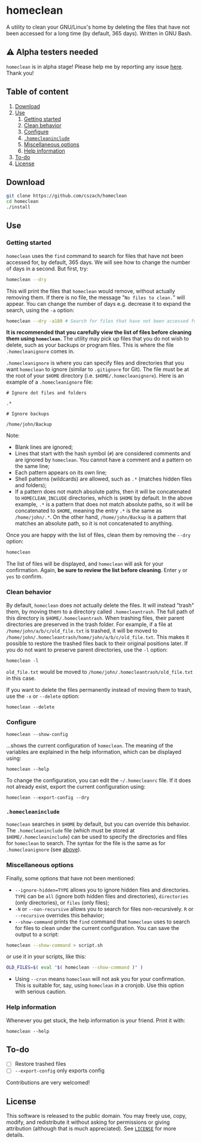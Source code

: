 homeclean
=========

A utility to clean your GNU/Linux's home by deleting the files that have not
been accessed for a long time (by default, 365 days). Written in GNU Bash.

:warning: Alpha testers needed
------------------------------

`homeclean` is in alpha stage! Please help me by reporting any issue
[here](https://github.com/cszach/homeclean/issues). Thank you!

Table of content
----------------

1. [Download](#download)
2. [Use](#use)
   1. [Getting started](#getting-started)
   2. [Clean behavior](#clean-behavior)
   3. [Configure](#configure)
   4. [`.homecleaninclude`](#homecleaninclude)
   5. [Miscellaneous options](#miscellaneous-options)
   6. [Help information](#help-information)
3. [To-do](#to-do)
4. [License](#license)

Download
--------

```bash
git clone https://github.com/cszach/homeclean
cd homeclean
./install
```

Use
---

### Getting started

`homeclean` uses the `find` command to search for files that have not been
accessed for, by default, 365 days. We will see how to change the number of days
in a second. But first, try:

```bash
homeclean --dry
```

This will print the files that `homeclean` would remove, without actually
removing them. If there is no file, the message "`No files to clean.`" will
appear. You can change the number of days e.g. decrease it to expand the search,
using the `-a` option:

```bash
homeclean --dry -a180 # Search for files that have not been accessed for 6 months
```

**It is recommended that you carefully view the list of files before cleaning
them using `homeclean`.** The utility may pick up files that you do not wish to
delete, such as your backups or program files. This is where the file
`.homecleanignore` comes in.

`.homecleanignore` is where you can specify files and directories that you want
`homeclean` to ignore (similar to `.gitignore` for Git). The file must be at the
root of your `$HOME` directory (i.e. `$HOME/.homecleanignore`). Here is an
example of a `.homecleanignore` file:

```
# Ignore dot files and folders

.*

# Ignore backups

/home/john/Backup
```

<a name="dot-file-rules">Note:</a>
- Blank lines are ignored;
- Lines that start with the hash symbol (`#`) are considered comments and are
  ignored by `homeclean`. You cannot have a comment and a pattern on the same
  line;
- Each pattern appears on its own line;
- Shell patterns (wildcards) are allowed, such as `.*` (matches hidden files and
  folders);
- If a pattern does not match absolute paths, then it will be concatenated to
  `HOMECLEAN_INCLUDE` directories, which is `$HOME` by default. In the above
  example, `.*` is a pattern that does not match absolute paths, so it will be
  concatenated to `$HOME`, meaning the entry `.*` is the same as `/home/john/.*`.
  On the other hand, `/home/john/Backup` is a pattern that matches an absolute
  path, so it is not concatenated to anything.

Once you are happy with the list of files, clean them by removing the `--dry`
option:

```bash
homeclean
```

The list of files will be displayed, and `homeclean` will ask for your
confirmation. Again, **be sure to review the list before cleaning**. Enter `y`
or `yes` to confirm.

### Clean behavior

By default, `homeclean` does not actually delete the files. It will instead
"trash" them, by moving them to a directory called `.homecleantrash`. The full
path of this directory is `$HOME/.homecleantrash`. When trashing files, their
parent directories are preserved in the trash folder. For example, if a file at
`/home/john/a/b/c/old_file.txt` is trashed, it will be moved to
`/home/john/.homecleantrash/home/john/a/b/c/old_file.txt`. This makes it
possible to restore the trashed files back to their original positions later. If
you do not want to preserve parent directories, use the `-l` option:

```
homeclean -l
```

`old_file.txt` would be moved to `/home/john/.homecleantrash/old_file.txt` in
this case.

If you want to delete the files permanently instead of moving them to trash, use
the `-x` or `--delete` option:

```
homeclean --delete
```

### Configure

```
homeclean --show-config
```

…shows the current configuration of `homeclean`. The meaning of the variables
are explained in the help information, which can be displayed using:

```
homeclean --help
```

To change the configuration, you can edit the `~/.homecleanrc` file. If it does
not already exist, export the current configuration using:

```
homeclean --export-config --dry
```

### `.homecleaninclude`

`homeclean` searches in `$HOME` by default, but you can override this behavior.
The `.homecleaninclude` file (which must be stored at `$HOME/.homecleaninclude`)
can be used to specify the directories and files for `homeclean` to search. The
syntax for the file is the same as for `.homecleanignore` (see
[above](#dot-file-rules)).

### Miscellaneous options

Finally, some options that have not been mentioned:

- `--ignore-hidden=TYPE` allows you to ignore hidden files and directories.
  `TYPE` can be `all` (ignore both hidden files and directories), `directories`
  (only directories), or `files` (only files);
- `-N` or `--non-recursive` allows you to search for files non-recursively. `R`
  or `--recursive` overrides this behavior;
- `--show-command` prints the `find` command that `homeclean` uses to search for
  files to clean under the current configuration. You can save the output to a
  script:

```bash
homeclean --show-command > script.sh
```

  or use it in your scripts, like this:

```bash
OLD_FILES=$( eval "$( homeclean --show-command )" )
```

- Using `--cron` means `homeclean` will not ask you for your confirmation. This
  is suitable for, say, using `homeclean` in a cronjob. Use this option with
  serious caution.

### Help information

Whenever you get stuck, the help information is your friend. Print it with:

```
homeclean --help
```

To-do
-----

- [ ] Restore trashed files
- [ ] `--export-config` only exports config

Contributions are very welcomed!

License
-------

This software is released to the public domain. You may freely use, copy,
modify, and redistribute it without asking for permissions or giving attribution
(although that is much appreciated). See [`LICENSE`](LICENSE) for more details.
